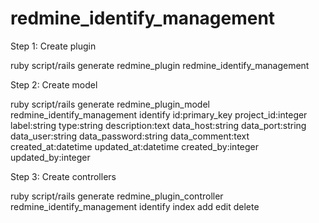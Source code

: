 redmine_identify_management
===========================

Step 1: Create plugin

ruby script/rails generate redmine_plugin redmine_identify_management

Step 2: Create model

ruby script/rails generate redmine_plugin_model redmine_identify_management identify id:primary_key project_id:integer label:string type:string description:text data_host:string data_port:string data_user:string data_password:string data_comment:text created_at:datetime updated_at:datetime created_by:integer updated_by:integer

Step 3: Create controllers

ruby script/rails generate redmine_plugin_controller redmine_identify_management identify index add edit delete


